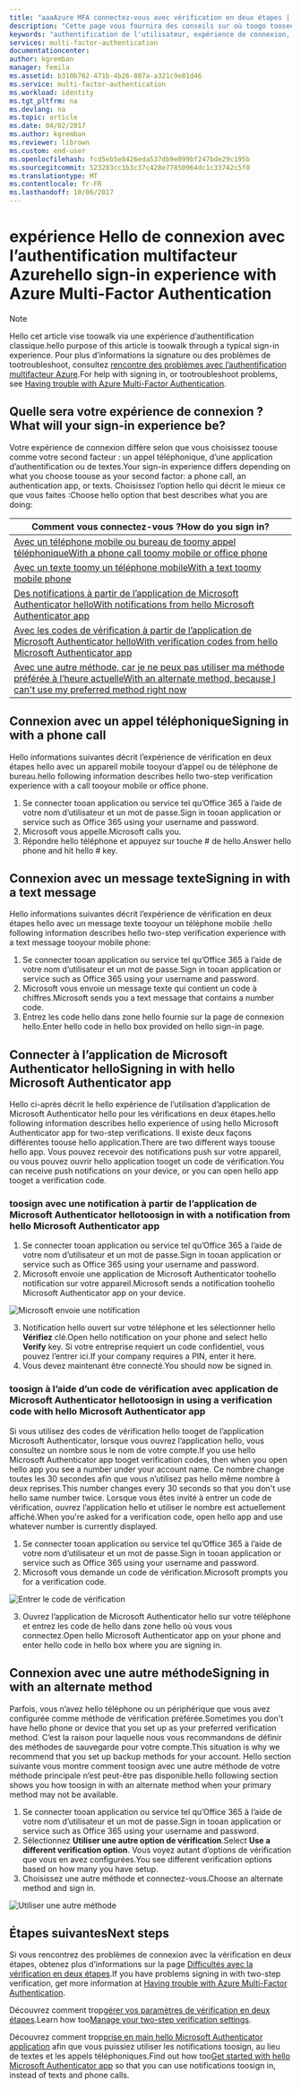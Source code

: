 ```yaml
---
title: "aaaAzure MFA connectez-vous avec vérification en deux étapes | Documents Microsoft"
description: "Cette page vous fournira des conseils sur où toogo toosee hello différentes méthodes de connexion disponibles avec l’authentification Multifacteur Azure."
keywords: "authentification de l'utilisateur, expérience de connexion, connexion avec un téléphone mobile, connexion avec le téléphone de bureau"
services: multi-factor-authentication
documentationcenter: 
author: kgremban
manager: femila
ms.assetid: b310b762-471b-4b26-887a-a321c9e81d46
ms.service: multi-factor-authentication
ms.workload: identity
ms.tgt_pltfrm: na
ms.devlang: na
ms.topic: article
ms.date: 04/02/2017
ms.author: kgremban
ms.reviewer: librown
ms.custom: end-user
ms.openlocfilehash: fcd5eb5e8426eda537db9e099bf247bde29c195b
ms.sourcegitcommit: 523283cc1b3c37c428e77850964dc1c33742c5f0
ms.translationtype: MT
ms.contentlocale: fr-FR
ms.lasthandoff: 10/06/2017
---
```

# <a name="hello-sign-in-experience-with-azure-multi-factor-authentication"></a><span data-ttu-id="556c6-104">expérience Hello de connexion avec l’authentification multifacteur Azure</span><span class="sxs-lookup"><span data-stu-id="556c6-104">hello sign-in experience with Azure Multi-Factor Authentication</span></span>
> [!NOTE]
> <span data-ttu-id="556c6-105">Hello cet article vise toowalk via une expérience d’authentification classique.</span><span class="sxs-lookup"><span data-stu-id="556c6-105">hello purpose of this article is toowalk through a typical sign-in experience.</span></span> <span data-ttu-id="556c6-106">Pour plus d’informations la signature ou des problèmes de tootroubleshoot, consultez [rencontre des problèmes avec l’authentification multifacteur Azure](multi-factor-authentication-end-user-troubleshoot.md).</span><span class="sxs-lookup"><span data-stu-id="556c6-106">For help with signing in, or tootroubleshoot problems, see [Having trouble with Azure Multi-Factor Authentication](multi-factor-authentication-end-user-troubleshoot.md).</span></span>

## <a name="what-will-your-sign-in-experience-be"></a><span data-ttu-id="556c6-107">Quelle sera votre expérience de connexion ?</span><span class="sxs-lookup"><span data-stu-id="556c6-107">What will your sign-in experience be?</span></span>
<span data-ttu-id="556c6-108">Votre expérience de connexion diffère selon que vous choisissez toouse comme votre second facteur : un appel téléphonique, d’une application d’authentification ou de textes.</span><span class="sxs-lookup"><span data-stu-id="556c6-108">Your sign-in experience differs depending on what you choose toouse as your second factor: a phone call, an authentication app, or texts.</span></span> <span data-ttu-id="556c6-109">Choisissez l’option hello qui décrit le mieux ce que vous faites :</span><span class="sxs-lookup"><span data-stu-id="556c6-109">Choose hello option that best describes what you are doing:</span></span>

| <span data-ttu-id="556c6-110">Comment vous connectez-vous ?</span><span class="sxs-lookup"><span data-stu-id="556c6-110">How do you sign in?</span></span> | 
| --- |
| [<span data-ttu-id="556c6-111">Avec un téléphone mobile ou bureau de toomy appel téléphonique</span><span class="sxs-lookup"><span data-stu-id="556c6-111">With a phone call toomy mobile or office phone</span></span>](#signing-in-with-a-phone-call) |
| [<span data-ttu-id="556c6-112">Avec un texte toomy un téléphone mobile</span><span class="sxs-lookup"><span data-stu-id="556c6-112">With a text toomy mobile phone</span></span>](#signing-in-with-a-text-message)
| [<span data-ttu-id="556c6-113">Des notifications à partir de l’application de Microsoft Authenticator hello</span><span class="sxs-lookup"><span data-stu-id="556c6-113">With notifications from hello Microsoft Authenticator app</span></span>](#signing-in-with-the-microsoft-authenticator-app-using-notification) |
| [<span data-ttu-id="556c6-114">Avec les codes de vérification à partir de l’application de Microsoft Authenticator hello</span><span class="sxs-lookup"><span data-stu-id="556c6-114">With verification codes from hello Microsoft Authenticator app</span></span>](#signing-in-with-the-microsoft-authenticator-app-using-verification-code) |
| [<span data-ttu-id="556c6-115">Avec une autre méthode, car je ne peux pas utiliser ma méthode préférée à l’heure actuelle</span><span class="sxs-lookup"><span data-stu-id="556c6-115">With an alternate method, because I can't use my preferred method right now</span></span>](#signing-in-with-an-alternate-method) |

## <a name="signing-in-with-a-phone-call"></a><span data-ttu-id="556c6-116">Connexion avec un appel téléphonique</span><span class="sxs-lookup"><span data-stu-id="556c6-116">Signing in with a phone call</span></span>
<span data-ttu-id="556c6-117">Hello informations suivantes décrit l’expérience de vérification en deux étapes hello avec un appareil mobile tooyour d’appel ou de téléphone de bureau.</span><span class="sxs-lookup"><span data-stu-id="556c6-117">hello following information describes hello two-step verification experience with a call tooyour mobile or office phone.</span></span>

1. <span data-ttu-id="556c6-118">Se connecter tooan application ou service tel qu’Office 365 à l’aide de votre nom d’utilisateur et un mot de passe.</span><span class="sxs-lookup"><span data-stu-id="556c6-118">Sign in tooan application or service such as Office 365 using your username and password.</span></span>  
2. <span data-ttu-id="556c6-119">Microsoft vous appelle.</span><span class="sxs-lookup"><span data-stu-id="556c6-119">Microsoft calls you.</span></span>  
3. <span data-ttu-id="556c6-120">Répondre hello téléphone et appuyez sur touche # de hello.</span><span class="sxs-lookup"><span data-stu-id="556c6-120">Answer hello phone and hit hello # key.</span></span>  

## <a name="signing-in-with-a-text-message"></a><span data-ttu-id="556c6-121">Connexion avec un message texte</span><span class="sxs-lookup"><span data-stu-id="556c6-121">Signing in with a text message</span></span>
<span data-ttu-id="556c6-122">Hello informations suivantes décrit l’expérience de vérification en deux étapes hello avec un message texte tooyour un téléphone mobile :</span><span class="sxs-lookup"><span data-stu-id="556c6-122">hello following information describes hello two-step verification experience with a text message tooyour mobile phone:</span></span>

1. <span data-ttu-id="556c6-123">Se connecter tooan application ou service tel qu’Office 365 à l’aide de votre nom d’utilisateur et un mot de passe.</span><span class="sxs-lookup"><span data-stu-id="556c6-123">Sign in tooan application or service such as Office 365 using your username and password.</span></span> 
2. <span data-ttu-id="556c6-124">Microsoft vous envoie un message texte qui contient un code à chiffres.</span><span class="sxs-lookup"><span data-stu-id="556c6-124">Microsoft sends you a text message that contains a number code.</span></span> 
3. <span data-ttu-id="556c6-125">Entrez les code hello dans zone hello fournie sur la page de connexion hello.</span><span class="sxs-lookup"><span data-stu-id="556c6-125">Enter hello code in hello box provided on hello sign-in page.</span></span> 

## <a name="signing-in-with-hello-microsoft-authenticator-app"></a><span data-ttu-id="556c6-126">Connecter à l’application de Microsoft Authenticator hello</span><span class="sxs-lookup"><span data-stu-id="556c6-126">Signing in with hello Microsoft Authenticator app</span></span> 
<span data-ttu-id="556c6-127">Hello ci-après décrit le hello expérience de l’utilisation d’application de Microsoft Authenticator hello pour les vérifications en deux étapes.</span><span class="sxs-lookup"><span data-stu-id="556c6-127">hello following information describes hello experience of using hello Microsoft Authenticator app for two-step verifications.</span></span> <span data-ttu-id="556c6-128">Il existe deux façons différentes toouse hello application.</span><span class="sxs-lookup"><span data-stu-id="556c6-128">There are two different ways toouse hello app.</span></span> <span data-ttu-id="556c6-129">Vous pouvez recevoir des notifications push sur votre appareil, ou vous pouvez ouvrir hello application tooget un code de vérification.</span><span class="sxs-lookup"><span data-stu-id="556c6-129">You can receive push notifications on your device, or you can open hello app tooget a verification code.</span></span>

### <a name="toosign-in-with-a-notification-from-hello-microsoft-authenticator-app"></a><span data-ttu-id="556c6-130">toosign avec une notification à partir de l’application de Microsoft Authenticator hello</span><span class="sxs-lookup"><span data-stu-id="556c6-130">toosign in with a notification from hello Microsoft Authenticator app</span></span>
1. <span data-ttu-id="556c6-131">Se connecter tooan application ou service tel qu’Office 365 à l’aide de votre nom d’utilisateur et un mot de passe.</span><span class="sxs-lookup"><span data-stu-id="556c6-131">Sign in tooan application or service such as Office 365 using your username and password.</span></span>
2. <span data-ttu-id="556c6-132">Microsoft envoie une application de Microsoft Authenticator toohello notification sur votre appareil.</span><span class="sxs-lookup"><span data-stu-id="556c6-132">Microsoft sends a notification toohello Microsoft Authenticator app on your device.</span></span>

  ![Microsoft envoie une notification](./media/multi-factor-authentication-end-user-signin/notify.png)

3. <span data-ttu-id="556c6-134">Notification hello ouvert sur votre téléphone et les sélectionner hello **Vérifiez** clé.</span><span class="sxs-lookup"><span data-stu-id="556c6-134">Open hello notification on your phone and select hello **Verify** key.</span></span> <span data-ttu-id="556c6-135">Si votre entreprise requiert un code confidentiel, vous pouvez l’entrer ici.</span><span class="sxs-lookup"><span data-stu-id="556c6-135">If your company requires a PIN, enter it here.</span></span>
4. <span data-ttu-id="556c6-136">Vous devez maintenant être connecté.</span><span class="sxs-lookup"><span data-stu-id="556c6-136">You should now be signed in.</span></span>

### <a name="toosign-in-using-a-verification-code-with-hello-microsoft-authenticator-app"></a><span data-ttu-id="556c6-137">toosign à l’aide d’un code de vérification avec application de Microsoft Authenticator hello</span><span class="sxs-lookup"><span data-stu-id="556c6-137">toosign in using a verification code with hello Microsoft Authenticator app</span></span>

<span data-ttu-id="556c6-138">Si vous utilisez des codes de vérification hello tooget de l’application Microsoft Authenticator, lorsque vous ouvrez l’application hello, vous consultez un nombre sous le nom de votre compte.</span><span class="sxs-lookup"><span data-stu-id="556c6-138">If you use hello Microsoft Authenticator app tooget verification codes, then when you open hello app you see a number under your account name.</span></span> <span data-ttu-id="556c6-139">Ce nombre change toutes les 30 secondes afin que vous n’utilisez pas hello même nombre à deux reprises.</span><span class="sxs-lookup"><span data-stu-id="556c6-139">This number changes every 30 seconds so that you don't use hello same number twice.</span></span> <span data-ttu-id="556c6-140">Lorsque vous êtes invité à entrer un code de vérification, ouvrez l’application hello et utiliser le nombre est actuellement affiché.</span><span class="sxs-lookup"><span data-stu-id="556c6-140">When you're asked for a verification code, open hello app and use whatever number is currently displayed.</span></span> 

1. <span data-ttu-id="556c6-141">Se connecter tooan application ou service tel qu’Office 365 à l’aide de votre nom d’utilisateur et un mot de passe.</span><span class="sxs-lookup"><span data-stu-id="556c6-141">Sign in tooan application or service such as Office 365 using your username and password.</span></span>
2. <span data-ttu-id="556c6-142">Microsoft vous demande un code de vérification.</span><span class="sxs-lookup"><span data-stu-id="556c6-142">Microsoft prompts you for a verification code.</span></span>

  ![Entrer le code de vérification](./media/multi-factor-authentication-end-user-signin/verify3.png)

3. <span data-ttu-id="556c6-144">Ouvrez l’application de Microsoft Authenticator hello sur votre téléphone et entrez les code de hello dans zone hello où vous vous connectez.</span><span class="sxs-lookup"><span data-stu-id="556c6-144">Open hello Microsoft Authenticator app on your phone and enter hello code in hello box where you are signing in.</span></span>

## <a name="signing-in-with-an-alternate-method"></a><span data-ttu-id="556c6-145">Connexion avec une autre méthode</span><span class="sxs-lookup"><span data-stu-id="556c6-145">Signing in with an alternate method</span></span>
<span data-ttu-id="556c6-146">Parfois, vous n’avez hello téléphone ou un périphérique que vous avez configurée comme méthode de vérification préférée.</span><span class="sxs-lookup"><span data-stu-id="556c6-146">Sometimes you don't have hello phone or device that you set up as your preferred verification method.</span></span> <span data-ttu-id="556c6-147">C’est la raison pour laquelle nous vous recommandons de définir des méthodes de sauvegarde pour votre compte.</span><span class="sxs-lookup"><span data-stu-id="556c6-147">This situation is why we recommend that you set up backup methods for your account.</span></span> <span data-ttu-id="556c6-148">Hello section suivante vous montre comment toosign avec une autre méthode de votre méthode principale n’est peut-être pas disponible.</span><span class="sxs-lookup"><span data-stu-id="556c6-148">hello following section shows you how toosign in with an alternate method when your primary method may not be available.</span></span>

1. <span data-ttu-id="556c6-149">Se connecter tooan application ou service tel qu’Office 365 à l’aide de votre nom d’utilisateur et un mot de passe.</span><span class="sxs-lookup"><span data-stu-id="556c6-149">Sign in tooan application or service such as Office 365 using your username and password.</span></span>
2. <span data-ttu-id="556c6-150">Sélectionnez **Utiliser une autre option de vérification**.</span><span class="sxs-lookup"><span data-stu-id="556c6-150">Select **Use a different verification option**.</span></span> <span data-ttu-id="556c6-151">Vous voyez autant d’options de vérification que vous en avez configurées.</span><span class="sxs-lookup"><span data-stu-id="556c6-151">You see different verification options based on how many you have setup.</span></span>
3. <span data-ttu-id="556c6-152">Choisissez une autre méthode et connectez-vous.</span><span class="sxs-lookup"><span data-stu-id="556c6-152">Choose an alternate method and sign in.</span></span>

  ![Utiliser une autre méthode](./media/multi-factor-authentication-end-user-signin/alt.png)

## <a name="next-steps"></a><span data-ttu-id="556c6-154">Étapes suivantes</span><span class="sxs-lookup"><span data-stu-id="556c6-154">Next steps</span></span>

<span data-ttu-id="556c6-155">Si vous rencontrez des problèmes de connexion avec la vérification en deux étapes, obtenez plus d’informations sur la page [Difficultés avec la vérification en deux étapes](multi-factor-authentication-end-user-troubleshoot.md).</span><span class="sxs-lookup"><span data-stu-id="556c6-155">If you have problems signing in with two-step verification, get more information at [Having trouble with Azure Multi-Factor Authentication](multi-factor-authentication-end-user-troubleshoot.md).</span></span>

<span data-ttu-id="556c6-156">Découvrez comment trop[gérer vos paramètres de vérification en deux étapes](multi-factor-authentication-end-user-manage-settings.md).</span><span class="sxs-lookup"><span data-stu-id="556c6-156">Learn how too[Manage your two-step verification settings](multi-factor-authentication-end-user-manage-settings.md).</span></span>

<span data-ttu-id="556c6-157">Découvrez comment trop[prise en main hello Microsoft Authenticator application](microsoft-authenticator-app-how-to.md) afin que vous puissiez utiliser les notifications toosign, au lieu de textes et les appels téléphoniques.</span><span class="sxs-lookup"><span data-stu-id="556c6-157">Find out how too[Get started with hello Microsoft Authenticator app](microsoft-authenticator-app-how-to.md) so that you can use notifications toosign in, instead of texts and phone calls.</span></span> 
